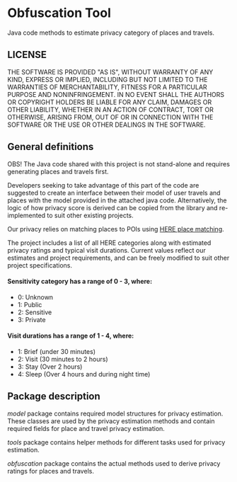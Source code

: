# Obfuscation Tool

Java code methods to estimate privacy category of places and travels.

## LICENSE

THE SOFTWARE IS PROVIDED "AS IS", WITHOUT WARRANTY OF ANY KIND, EXPRESS OR IMPLIED, INCLUDING BUT NOT LIMITED TO THE WARRANTIES OF MERCHANTABILITY, FITNESS FOR A PARTICULAR PURPOSE AND NONINFRINGEMENT. IN NO EVENT SHALL THE AUTHORS OR COPYRIGHT HOLDERS BE LIABLE FOR ANY CLAIM, DAMAGES OR OTHER LIABILITY, WHETHER IN AN ACTION OF CONTRACT, TORT OR OTHERWISE, ARISING FROM, OUT OF OR IN CONNECTION WITH THE SOFTWARE OR THE USE OR OTHER DEALINGS IN THE SOFTWARE.

## General definitions

OBS! The Java code shared with this project is not stand-alone and requires generating places and travels first.

Developers seeking to take advantage of this part of the code are suggested to create an interface between their model of user travels and places with the model provided in the attached java code. Alternatively, the logic of how privacy score is derived can be copied from the library and re-implemented to suit other existing projects.


Our privacy relies on matching places to POIs using [HERE place matching](https://developer.here.com/documentation/geocoding-search-api/dev_guide/index.html "HERE Place Matchin").


The project includes a list of all HERE categories along with estimated privacy ratings and typical visit durations. Current values reflect our estimates and project requirements, and can be freely modified to suit other project specifications.

#### Sensitivity category has a range of 0 - 3, where:

- 0: Unknown
- 1: Public
- 2: Sensitive
- 3: Private

#### Visit durations has a range of 1 - 4, where:

- 1: Brief (under 30 minutes)
- 2: Visit (30 minutes to 2 hours)
- 3: Stay (Over 2 hours)
- 4: Sleep (Over 4 hours and during night time)

## Package description

*model* package contains required model structures for privacy estimation. These classes are used by the privacy estimation methods and contain required fields for place and travel privacy estimation. 

*tools* package contains helper methods for different tasks used for privacy estimation.

*obfuscation* package contains the actual methods used to derive privacy ratings for places and travels.
